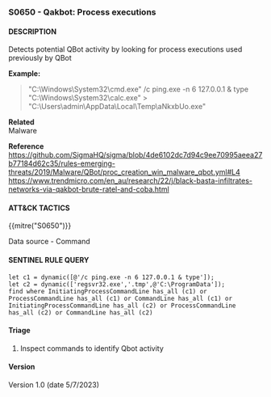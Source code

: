 ### S0650 - Qakbot: Process executions

####  DESCRIPTION  
Detects potential QBot activity by looking for process executions used previously by QBot  

**Example:**  
> "C:\Windows\System32\cmd.exe" /c ping.exe -n 6 127.0.0.1 & type "C:\Windows\System32\calc.exe" > "C:\Users\admin\AppData\Local\Temp\aNkxbUo.exe"  

**Related**  
Malware  

**Reference**  
https://github.com/SigmaHQ/sigma/blob/4de6102dc7d94c9ee70995aeea27b77184d62c35/rules-emerging-threats/2019/Malware/QBot/proc_creation_win_malware_qbot.yml#L4    
https://www.trendmicro.com/en_au/research/22/j/black-basta-infiltrates-networks-via-qakbot-brute-ratel-and-coba.html   


####  ATT&CK TACTICS
{{mitre("S0650")}}

Data source - Command  

####  SENTINEL RULE QUERY  

~~~  
let c1 = dynamic([@'/c ping.exe -n 6 127.0.0.1 & type']);
let c2 = dynamic(['regsvr32.exe','.tmp',@'C:\ProgramData']);
find where InitiatingProcessCommandLine has_all (c1) or ProcessCommandLine has_all (c1) or CommandLine has_all (c1) or
InitiatingProcessCommandLine has_all (c2) or ProcessCommandLine has_all (c2) or CommandLine has_all (c2) 
~~~  


####  Triage  
1. Inspect commands to identify Qbot activity    
 


####  Version  
Version 1.0 (date 5/7/2023)  
